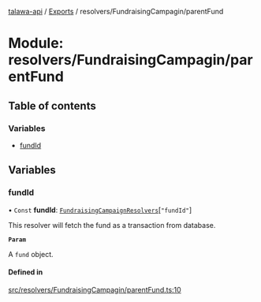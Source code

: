 [talawa-api](../README.md) / [Exports](../modules.md) / resolvers/FundraisingCampagin/parentFund

# Module: resolvers/FundraisingCampagin/parentFund

## Table of contents

### Variables

- [fundId](resolvers_FundraisingCampagin_parentFund.md#fundid)

## Variables

### fundId

• `Const` **fundId**: [`FundraisingCampaignResolvers`](types_generatedGraphQLTypes.md#fundraisingcampaignresolvers)[``"fundId"``]

This resolver will fetch the fund as a transaction from database.

**`Param`**

A `fund` object.

#### Defined in

[src/resolvers/FundraisingCampagin/parentFund.ts:10](https://github.com/PalisadoesFoundation/talawa-api/blob/e66e731/src/resolvers/FundraisingCampagin/parentFund.ts#L10)
